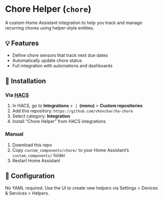 # Chore Helper (`chore`)

A custom Home Assistant integration to help you track and manage recurring chores using helper-style entities.

## 💡 Features

- Define chore sensors that track next due dates
- Automatically update chore status
- Full integration with automations and dashboards

## 🔧 Installation

### Via [HACS](https://hacs.xyz)

1. In HACS, go to **Integrations** > **⋮ (menu)** > **Custom repositories**
2. Add this repository: `https://github.com/vhonchar/ha-chore`
3. Select category: **Integration**
4. Install “Chore Helper” from HACS integrations

### Manual

1. Download this repo
2. Copy `custom_components/chore/` to your Home Assistant’s `custom_components/` folder
3. Restart Home Assistant

## 📘 Configuration

No YAML required. Use the UI to create new helpers via Settings > Devices & Services > Helpers.
